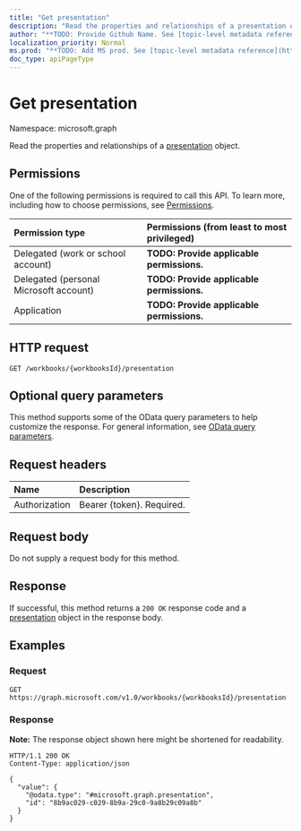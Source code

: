 ```yaml
---
title: "Get presentation"
description: "Read the properties and relationships of a presentation object."
author: "**TODO: Provide Github Name. See [topic-level metadata reference](https://msgo.azurewebsites.net/add/document/guidelines/metadata.html#topic-level-metadata)**"
localization_priority: Normal
ms.prod: "**TODO: Add MS prod. See [topic-level metadata reference](https://msgo.azurewebsites.net/add/document/guidelines/metadata.html#topic-level-metadata)**"
doc_type: apiPageType
---
```


# Get presentation
Namespace: microsoft.graph



Read the properties and relationships of a [presentation](../resources/presentation.md) object.

## Permissions
One of the following permissions is required to call this API. To learn more, including how to choose permissions, see [Permissions](/graph/permissions-reference).

|Permission type|Permissions (from least to most privileged)|
|:---|:---|
|Delegated (work or school account)|**TODO: Provide applicable permissions.**|
|Delegated (personal Microsoft account)|**TODO: Provide applicable permissions.**|
|Application|**TODO: Provide applicable permissions.**|

## HTTP request

<!-- {
  "blockType": "ignored"
}
-->
``` http
GET /workbooks/{workbooksId}/presentation
```

## Optional query parameters
This method supports some of the OData query parameters to help customize the response. For general information, see [OData query parameters](/graph/query-parameters).

## Request headers
|Name|Description|
|:---|:---|
|Authorization|Bearer {token}. Required.|

## Request body
Do not supply a request body for this method.

## Response

If successful, this method returns a `200 OK` response code and a [presentation](../resources/presentation.md) object in the response body.

## Examples

### Request
<!-- {
  "blockType": "request",
  "name": "get_presentation"
}
-->
``` http
GET https://graph.microsoft.com/v1.0/workbooks/{workbooksId}/presentation
```


### Response
**Note:** The response object shown here might be shortened for readability.
<!-- {
  "blockType": "response",
  "truncated": true,
  "@odata.type": "microsoft.graph.presentation"
}
-->
``` http
HTTP/1.1 200 OK
Content-Type: application/json

{
  "value": {
    "@odata.type": "#microsoft.graph.presentation",
    "id": "8b9ac029-c029-8b9a-29c0-9a8b29c09a8b"
  }
}
```

